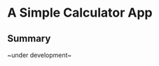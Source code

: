 # A Simple Calculator App

<!-- ### A simple tracker that collects basic expense information. -->

<!-- #### Check it out [here](https://btarro.github.io/expense-tracker-app) -->

<!-- ![](images/readme-image.png) -->

## Summary

~under development~

<!-- This app was written using basic HTML, CSS, and JavaScript (no libraries). The focus of this project was to keep functions smaller and more intentional (be really good at one thing!). This app includes improvements over my previous projects by leveraging ternary operators and for-loops to lean into the 'DRY' concept where possible.

In the future I'd like to add:

- Editing of expenses
- Balance information
- Sorting

## Author

Bruce Tarro - Full Stack Developer [LinkedIn](https://www.linkedin.com/in/bruce-tarro/) | Personal Website - coming soon -->
